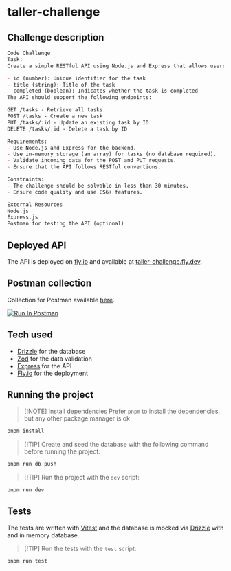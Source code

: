 # taller-challenge

## Challenge description

```md
Code Challenge
Task:
Create a simple RESTful API using Node.js and Express that allows users to manage a list of tasks. Each task should have the following properties:

- id (number): Unique identifier for the task
- title (string): Title of the task
- completed (boolean): Indicates whether the task is completed
The API should support the following endpoints:

GET /tasks - Retrieve all tasks
POST /tasks - Create a new task
PUT /tasks/:id - Update an existing task by ID
DELETE /tasks/:id - Delete a task by ID

Requirements:
- Use Node.js and Express for the backend.
- Use in-memory storage (an array) for tasks (no database required).
- Validate incoming data for the POST and PUT requests.
- Ensure that the API follows RESTful conventions.

Constraints:
- The challenge should be solvable in less than 30 minutes.
- Ensure code quality and use ES6+ features.

External Resources
Node.js
Express.js
Postman for testing the API (optional)
```

## Deployed API

The API is deployed on [fly.io][fly-io] and available at [taller-challenge.fly.dev][taller-challenge].

## Postman collection

Collection for Postman available [here][postman-collection].

[![Run In Postman](https://run.pstmn.io/button.svg)][run-in-postman]

## Tech used

- [Drizzle][drizzle] for the database
- [Zod][zod] for the data validation
- [Express][express] for the API
- [Fly.io][fly-io] for the deployment

## Running the project

> [!NOTE] Install dependencies
> Prefer `pnpm` to install the dependencies. but any other package manager is ok

```sh
pnpm install
```

> [!TIP] Create and seed the database with the following command before running
> the project:

```sh
pnpm run db push
```

> [!TIP] Run the project with the `dev` script:

```sh
pnpm run dev
```

## Tests

The tests are written with [Vitest][vitest] and the database is
mocked via [Drizzle][drizzle] with and in memory database.

> [!TIP] Run the tests with the `test` script:

```sh
pnpm run test
```

[taller-challenge]: https://taller-challenge.fly.dev
[postman-collection]: https://www.postman.com/wesleycoder/challenges/documentation/og06dlh/taller-task-challenge
[run-in-postman]: https://god.gw.postman.com/run-collection/39071082-456f833a-cea2-4a82-a1e3-04ad6bd72495?action=collection%2Ffork&source=rip_markdown&collection-url=entityId%3D39071082-456f833a-cea2-4a82-a1e3-04ad6bd72495%26entityType%3Dcollection%26workspaceId%3Dbb09de1c-434f-4950-b11b-8a77ec9cbb87
[drizzle]: https://drizzle.dev/
[zod]: https://zod.dev/
[express]: https://expressjs.com/
[fly-io]: https://fly.io/
[vitest]: https://vitest.dev/guide/
